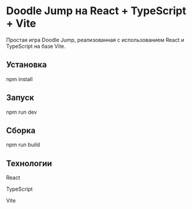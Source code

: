 # Doodle Jump на React + TypeScript + Vite

Простая игра Doodle Jump, реализованная с использованием React и TypeScript на базе Vite.

## Установка

npm install

## Запуск

npm run dev

## Сборка

npm run build

## Технологии
React

TypeScript

Vite
